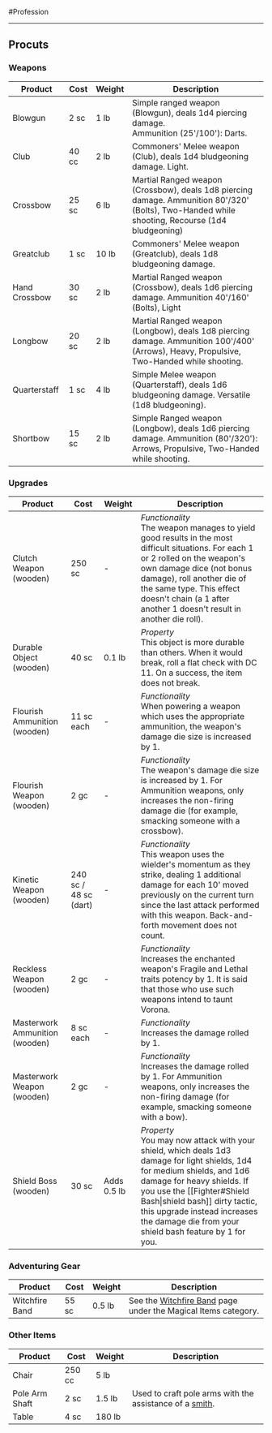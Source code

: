 #Profession 
- - -
## Procuts
### Weapons

| **Product**   | **Cost** | **Weight** | **Description**                                                                                                                                 |
| ------------- | -------- | ---------- | ----------------------------------------------------------------------------------------------------------------------------------------------- |
| Blowgun       | 2 sc     | 1 lb       | Simple ranged weapon (Blowgun), deals 1d4 piercing damage.  <br>Ammunition (25'/100'): Darts.                                                   |
| Club          | 40 cc    | 2 lb       | Commoners' Melee weapon (Club), deals 1d4 bludgeoning damage. Light.                                                                            |
| Crossbow      | 25 sc    | 6 lb       | Martial Ranged weapon (Crossbow), deals 1d8 piercing damage. Ammunition 80'/320' (Bolts), Two-Handed while shooting, Recourse (1d4 bludgeoning) |
| Greatclub     | 1 sc     | 10 lb      | Commoners' Melee weapon (Greatclub), deals 1d8 bludgeoning damage.                                                                              |
| Hand Crossbow | 30 sc    | 2 lb       | Martial Ranged weapon (Crossbow), deals 1d6 piercing damage. Ammunition 40'/160' (Bolts), Light                                                 |
| Longbow       | 20 sc    | 2 lb       | Martial Ranged weapon (Longbow), deals 1d8 piercing damage. Ammunition 100'/400' (Arrows), Heavy, Propulsive, Two-Handed while shooting.        |
| Quarterstaff  | 1 sc     | 4 lb       | Simple Melee weapon (Quarterstaff), deals 1d6 bludgeoning damage. Versatile (1d8 bludgeoning).                                                  |
| Shortbow      | 15 sc    | 2 lb       | Simple Ranged weapon (Longbow), deals 1d6 piercing damage. Ammunition (80'/320'): Arrows, Propulsive, Two-Handed while shooting.                |
### Upgrades
| **Product**                    | **Cost**              | **Weight**  | **Description**                                                                                                                                                                                                                                                                                                      |
| ------------------------------ | --------------------- | ----------- | -------------------------------------------------------------------------------------------------------------------------------------------------------------------------------------------------------------------------------------------------------------------------------------------------------------------- |
| Clutch Weapon (wooden)         | 250 sc                | -           | _Functionality_  <br>The weapon manages to yield good results in the most difficult situations. For each 1 or 2 rolled on the weapon's own damage dice (not bonus damage), roll another die of the same type. This effect doesn't chain (a 1 after another 1 doesn't result in another die roll).                    |
| Durable Object (wooden)        | 40 sc                 | 0.1 lb      | _Property_  <br>This object is more durable than others. When it would break, roll a flat check with DC 11. On a success, the item does not break.                                                                                                                                                                   |
| Flourish Ammunition (wooden)   | 11 sc each            | -           | _Functionality_  <br>When powering a weapon which uses the appropriate ammunition, the weapon's damage die size is increased by 1.                                                                                                                                                                                   |
| Flourish Weapon (wooden)       | 2 gc                  | -           | _Functionality_  <br>The weapon's damage die size is increased by 1. For Ammunition weapons, only increases the non-firing damage die (for example, smacking someone with a crossbow).                                                                                                                               |
| Kinetic Weapon (wooden)        | 240 sc / 48 sc (dart) | -           | _Functionality_  <br>This weapon uses the wielder's momentum as they strike, dealing 1 additional damage for each 10' moved previously on the current turn since the last attack performed with this weapon. Back-and-forth movement does not count.                                                                 |
| Reckless Weapon (wooden)       | 2 gc                  | -           | _Functionality_  <br>Increases the enchanted weapon's Fragile and Lethal traits potency by 1. It is said that those who use such weapons intend to taunt Vorona.                                                                                                                                                     |
| Masterwork Ammunition (wooden) | 8 sc each             | -           | _Functionality_  <br>Increases the damage rolled by 1.                                                                                                                                                                                                                                                               |
| Masterwork Weapon (wooden)     | 2 gc                  | -           | _Functionality_  <br>Increases the damage rolled by 1. For Ammunition weapons, only increases the non-firing damage (for example, smacking someone with a bow).                                                                                                                                                      |
| Shield Boss (wooden)           | 30 sc                 | Adds 0.5 lb | _Property_  <br>You may now attack with your shield, which deals 1d3 damage for light shields, 1d4 for medium shields, and 1d6 damage for heavy shields. If you use the [[Fighter#Shield Bash\|shield bash]] dirty tactic, this upgrade instead increases the damage die from your shield bash feature by 1 for you. |
### Adventuring Gear

| **Product**    | **Cost** | **Weight** | **Description**                                                                      |
| -------------- | -------- | ---------- | ------------------------------------------------------------------------------------ |
| Witchfire Band | 55 sc    | 0.5 lb     | See the [Witchfire Band](Witchfire%20Band.md) page under the Magical Items category. |
### Other Items
| **Product**    | **Cost** | **Weight** | **Description**                                                     |
| -------------- | -------- | ---------- | ------------------------------------------------------------------- |
| Chair          | 250 cc   | 5 lb       |                                                                     |
| Pole Arm Shaft | 2 sc     | 1.5 lb     | Used to craft pole arms with the assistance of a [smith](Smith.md). |
| Table          | 4 sc     | 180 lb     |                                                                     |